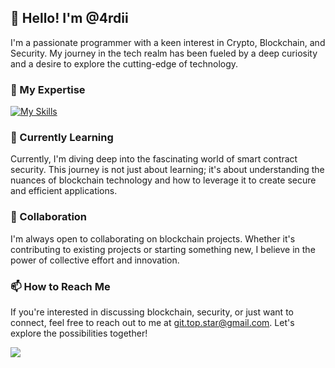 ## 👋 Hello! I'm @4rdii

I'm a passionate programmer with a keen interest in Crypto, Blockchain, and Security. My journey in the tech realm has been fueled by a deep curiosity and a desire to explore the cutting-edge of technology.

### 👀 My Expertise
[![My Skills](https://skillicons.dev/icons?i=solidity,react,tailwind,typescript,ipfs,js,jquery,laravel,php,mysql,html,bootstrap,css)](https://skillicons.dev) <br>


### 🌱 Currently Learning

Currently, I'm diving deep into the fascinating world of smart contract security. This journey is not just about learning; it's about understanding the nuances of blockchain technology and how to leverage it to create secure and efficient applications.

### 💞️ Collaboration

I'm always open to collaborating on blockchain projects. Whether it's contributing to existing projects or starting something new, I believe in the power of collective effort and innovation.

### 📫 How to Reach Me

If you're interested in discussing blockchain, security, or just want to connect, feel free to reach out to me at git.top.star@gmail.com. Let's explore the possibilities together!


 ![](https://komarev.com/ghpvc/?username=Top88Star) 
